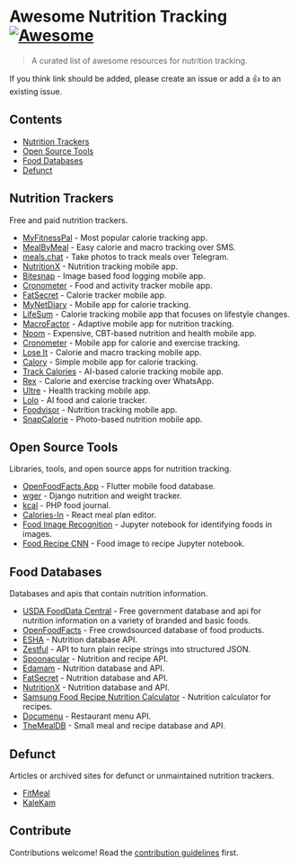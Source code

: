 # Awesome Nutrition Tracking [![Awesome](https://awesome.re/badge.svg)](https://awesome.re)

> A curated list of awesome resources for nutrition tracking.

If you think link should be added, please create an issue or add a 👍 to an existing issue.


## Contents

- [Nutrition Trackers](#nutrition-trackers)
- [Open Source Tools](#open-source-tools)
- [Food Databases](#food-databases)
- [Defunct](#defunct)

## Nutrition Trackers

Free and paid nutrition trackers.

- [MyFitnessPal](https://www.myfitnesspal.com/) - Most popular calorie tracking app.
- [MealByMeal](https://www.mealbymeal.com) - Easy calorie and macro tracking over SMS.
- [meals.chat](https://meals.chat/) - Take photos to track meals over Telegram.
- [NutritionX](https://www.nutritionix.com/app) - Nutrition tracking mobile app.
- [Bitesnap](https://www.getbitesnap.com/) - Image based food logging mobile app.
- [Cronometer](https://cronometer.com/) - Food and activity tracker mobile app.
- [FatSecret](https://apps.apple.com/us/app/calorie-counter-by-fatsecret/id347184248) - Calorie tracker mobile app.
- [MyNetDiary](https://www.mynetdiary.com/) - Mobile app for calorie tracking.
- [LifeSum](https://lifesum.com/) - Calorie tracking mobile app that focuses on lifestyle changes.
- [MacroFactor](https://macrofactorapp.com/) - Adaptive mobile app for nutrition tracking.
- [Noom](https://www.noom.com/) - Expensive, CBT-based nutrition and health mobile app.
- [Cronometer](https://cronometer.com/) - Mobile app for calorie and exercise tracking.
- [Lose It](https://www.loseit.com/) - Calorie and macro tracking mobile app.
- [Calory](https://calory.app/) - Simple mobile app for calorie tracking.
- [Track Calories](https://track-calories.com/) - AI-based calorie tracking mobile app.
- [Rex](https://www.rex.fit/) - Calorie and exercise tracking over WhatsApp.
- [Ultre](https://ultre.ai/) - Health tracking mobile app.
- [Lolo](https://apps.apple.com/us/app/lolo-ai-food-calorie-tracker/id6448986851?l=en) - AI food and calorie tracker.
- [Foodvisor](https://www.foodvisor.io/en/) - Nutrition tracking mobile app.
- [SnapCalorie](https://www.snapcalorie.com/) - Photo-based nutrition mobile app. 


## Open Source Tools

Libraries, tools, and open source apps for nutrition tracking.

- [OpenFoodFacts App](https://github.com/openfoodfacts/smooth-app) - Flutter mobile food database.
- [wger](https://github.com/wger-project/wger) - Django nutrition and weight tracker.
- [kcal](https://github.com/kcal-app/kcal) - PHP food journal.
- [Calories-In](https://github.com/vangelov/calories-in) - React meal plan editor.
- [Food Image Recognition](https://github.com/MaharshSuryawala/Food-Image-Recognition) - Jupyter notebook for identifying foods in images.
- [Food Recipe CNN](https://github.com/Murgio/Food-Recipe-CNN) - Food image to recipe Jupyter notebook.


## Food Databases

Databases and apis that contain nutrition information.

- [USDA FoodData Central](https://fdc.nal.usda.gov/) - Free government database and api for nutrition information on a variety of branded and basic foods.
- [OpenFoodFacts](https://world.openfoodfacts.org/) - Free crowdsourced database of food products.
- [ESHA](https://esha.com/products/nutrition-database-api/) - Nutrition database API.
- [Zestful](https://zestfuldata.com/) - API to turn plain recipe strings into structured JSON.
- [Spoonacular](https://spoonacular.com/) - Nutrition and recipe API.
- [Edamam](https://www.edamam.com/) - Nutrition database and API.
- [FatSecret](https://www.fatsecret.com/) - Nutrition database and API.
- [NutritionX](https://www.nutritionix.com/) - Nutrition database and API.
- [Samsung Food Recipe Nutrition Calculator](https://samsungfood.com/recipe-nutrition-calculator/) - Nutrition calculator for recipes.
- [Documenu](https://rapidapi.com/restaurantmenus/api/documenu) - Restaurant menu API.
- [TheMealDB](https://www.themealdb.com/) - Small meal and recipe database and API.


## Defunct

Articles or archived sites for defunct or unmaintained nutrition trackers.

- [FitMeal](https://www.vice.com/en/article/53dz98/text-this-number-to-see-how-unhealthy-your-lunch-was)
- [KaleKam](https://www.wxyz.com/news/kalekam-app-aims-to-turn-healthy-eating-into-social-game)


## Contribute

Contributions welcome! Read the [contribution guidelines](contributing.md) first.
